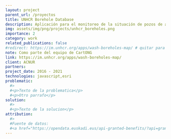 ```yaml
---
layout: project
parent_url: /proyectos
title: UNHCR Borehole Database
description: Aplicación para el monitoreo de la situación de pozos de agua apoyados por ACNUR.
img: assets/img/png/projects/unhcr_boreholes.png
importance: 2
category: work
related_publications: false
#redirect: https://im.unhcr.org/apps/wash-boreholes-map/ # quitar para acceder a la página de detalle del proyecto
note: Como parte del equipo de CartONG
link: https://im.unhcr.org/apps/wash-boreholes-map/
client: ACNUR
partners:
project_date: 2016 - 2021
technologies: javascript,esri
problematic:
  #>
  #<p>Texto de la problematica</p>
  #<p>Otro parrafo</p>
solution:
  #>
  #<p>Texto de la solucion</p>
attribution:
  #>
  #Fuente de datos:
  #<a href="https://opendata.euskadi.eus/api-granted-benefits/?api=granted-benefit/" target="_blank">Open Data Euskadi</a>
---
```

